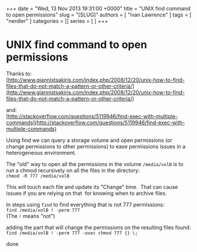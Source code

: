 +++
date = "Wed, 13 Nov 2013 19:31:00 +0000"
title = "UNIX find command to open permissions"
slug = "[SLUG]"
authors = [ "Ivan Lawrence" ]
tags = [ "nerdler" ]
categories = []
series = [ ]
+++

# UNIX find command to open permissions

Thanks to:  
[http://www.giannistsakiris.com/index.php/2008/12/20/unix-how-to-find-files-that-do-not-match-a-pattern-or-other-criteria/](http://www.giannistsakiris.com/index.php/2008/12/20/unix-how-to-find-files-that-do-not-match-a-pattern-or-other-criteria/)  
  
and:  
[http://stackoverflow.com/questions/5119946/find-exec-with-multiple-commands](http://stackoverflow.com/questions/5119946/find-exec-with-multiple-commands)  
  
Using find we can query a storage volume and open permissions (or change permissions to other permissions) to ease permissions issues in a heterogeneous environment.  
  
The "old" way to open all the permissions in the volume `/media/volB` is to run a chmod recursively on all the files in the directory:  
`chmod -R 777 /media/volB`  
  
This will touch each file and update its "Change" time.  That can cause issues if you are relying on that  for knowing when to archive files.  
  
In steps using `find` to find everything that is not 777 permissions:  
`find /media/volB ! -perm 777`  
(The `!` means "not")  
  
adding the part that will change the permissions on the resulting files found:  
`find /media/volB ! -perm 777 -exec chmod 777 {} \;`  
  
done
